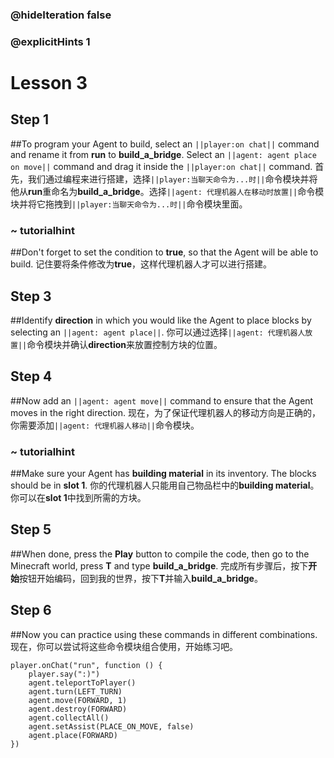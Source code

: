 ### @hideIteration false 
### @explicitHints 1


# Lesson 3

## Step 1
##To program your Agent to build, select an ``||player:on chat||`` command and rename it from **run** to **build_a_bridge**. Select an ``||agent: agent place on move||`` command and drag it inside the ``||player:on chat||`` command.
首先，我们通过编程来进行搭建，选择``||player:当聊天命令为...时||``命令模块并将他从**run**重命名为**build_a_bridge**。选择``||agent: 代理机器人在移动时放置||``命令模块并将它拖拽到``||player:当聊天命令为...时||``命令模块里面。

### ~ tutorialhint
##Don't forget to set the condition to **true**, so that the Agent will be able to build. 
记住要将条件修改为**true**，这样代理机器人才可以进行搭建。

## Step 3
##Identify **direction** in which you would like the Agent to place blocks by selecting an ``||agent: agent place||``. 
你可以通过选择``||agent: 代理机器人放置||``命令模块并确认**direction**来放置控制方块的位置。

## Step 4
##Now add an ``||agent: agent move||`` command to ensure that the Agent moves in the right direction. 
现在，为了保证代理机器人的移动方向是正确的，你需要添加``||agent: 代理机器人移动||``命令模块。

### ~ tutorialhint
##Make sure your Agent has **building material** in its inventory. The blocks should be in **slot 1**. 
你的代理机器人只能用自己物品栏中的**building material**。你可以在**slot 1**中找到所需的方块。

## Step 5
##When done, press the **Play** button to compile the code, then go to the Minecraft world, press **T** and type **build_a_bridge**.
完成所有步骤后，按下**开始**按钮开始编码，回到我的世界，按下**T**并输入**build_a_bridge**。

## Step 6 
##Now you can practice using these commands in different combinations. 
现在，你可以尝试将这些命令模块组合使用，开始练习吧。

```ghost
player.onChat("run", function () {
    player.say(":)")
    agent.teleportToPlayer()
    agent.turn(LEFT_TURN)
    agent.move(FORWARD, 1)
    agent.destroy(FORWARD)
    agent.collectAll()
    agent.setAssist(PLACE_ON_MOVE, false)
    agent.place(FORWARD)
})
``` 


